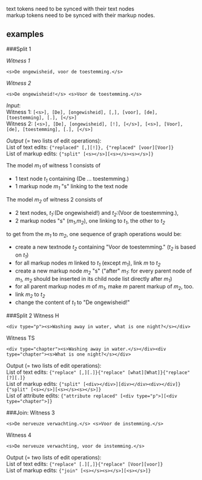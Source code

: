 text tokens need to be synced with their text nodes  
markup tokens need to be synced with their markup nodes.

## examples
###Split 1

*Witness 1*

`<s>De ongewisheid, voor de toestemming.</s>`

*Witness 2*

`<s>De ongewisheid!</s> <s>Voor de toestemming.</s>`

*Input*:  
Witness 1: `[<s>], [De], [ongewisheid], [,], [voor], [de], [toestemming], [.], [</s>]`  
Witness 2: `[<s>], [De], [ongewisheid], [!], [</s>], [<s>], [Voor], [de], [toestemming], [.], [</s>]`  

*Output* (= two lists of edit operations):  
List of text edits: `{"replaced" [,][!]}, {"replaced" [voor][Voor]}`  
List of markup edits: `{"split" [<s></s>][<s></s><s></s>]}`


The model *m<sub>1</sub>* of witness 1 consists of
 - 1 text node *t<sub>1</sub>* containing (De ... toestemming.)
 - 1 markup node *m<sub>1</sub>* "s" linking to the text node

The model *m<sub>2</sub>* of witness 2 consists of
 - 2 text nodes, *t<sub>1</sub>*:(De ongewisheid!) and *t<sub>2</sub>*:(Voor de toestemming.),
 - 2 markup nodes "s" (*m<sub>1</sub>*,*m<sub>2</sub>*), one linking to *t<sub>1</sub>*, the other to *t<sub>2</sub>*

to get from the *m<sub>1</sub>* to *m<sub>2</sub>*, one sequence of graph operations would be:
- create a new textnode *t<sub>2</sub>* containing "Voor de toestemming." (*t<sub>2</sub>* is based on *t<sub>1</sub>*)
- for all markup nodes *m* linked to *t<sub>1</sub>* (except *m<sub>1</sub>*), link *m* to *t<sub>2</sub>*
- create a new markup node *m<sub>2</sub>* "s" ("after" *m<sub>1</sub>*: for every parent node of *m<sub>1</sub>*, *m<sub>2</sub>* should be inserted in its child node list directly after *m<sub>1</sub>*)
- for all parent markup nodes *m* of *m<sub>1</sub>*, make *m* parent markup of *m<sub>2</sub>*, too.
- link *m<sub>2</sub>* to *t<sub>2</sub>*
- change the content of *t<sub>1</sub>* to "De ongewisheid!"


###Split 2
Witness H  

`<div type="p"><s>Washing away in water, what is one night?</s></div>`  

Witness TS  

`<div type="chapter"><s>Washing away in water.</s></div><div type="chapter"><s>What is one night?</s></div>`

Output (= two lists of edit operations):  
List of text edits: `{"replace" [,][.]}{"replace" [what][What]}{"replace" [?][.]}`  
List of markup edits: `{"split" [<div></div>][div></div><div></div]} {"split" [<s></s>][<s></s><s></s>]}`  
List of attribute edits: `{"attribute replaced" [<div type="p">][<div type="chapter">]}`  

###Join:
Witness 3

`<s>De nerveuze verwachting.</s> <s>Voor de instemming.</s>`

Witness 4

`<s>De nerveuze verwachting, voor de instemming.</s>`

Output (= two lists of edit operations):  
List of text edits: `{"replace" [.][,]}{"replace" [Voor][voor]}`  
List of markup edits: `{"join" [<s></s><s></s>][<s></s>]}`